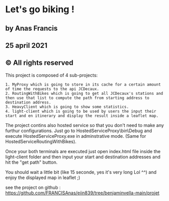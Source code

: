 # Let's go biking !

## by Anas Francis
## 25 april 2021
## © All rights reserved

This project is composed of 4 sub-projects:

	1. MyProxy which is going to store in its cache for a certain amount of time the requests to the api JCDecaux.
	2. RoutingWithBikes which is going to get all JCDecaux's stations and then use that list to compute the path from starting address to destination address.
	3. HeavyClient which is going to show some statistics.
	4. light-client which is going to be used by users the input their start and en itinerary and display the result inside a leaflet map.

The project contins also hosted service so that you don't need to make any furthur configurations. Just go to HostedServiceProxy\bin\Debug and execute HostedServiceProxy.exe in adminstrative mode. (Same for HostedServiceRoutingWithBikes).

Once your both terminals are executed just open index.html file inside the light-client folder and then input your start and destination addresses and hit the "get path" button.

You should wait a little bit (like 15 seconde, yes it's very long Lol ^^) and enjoy the displayed map in leaflet ;)

see the project on github : https://github.com/FRANCISAnas/eiin839/tree/benjaminvella-main/projet



